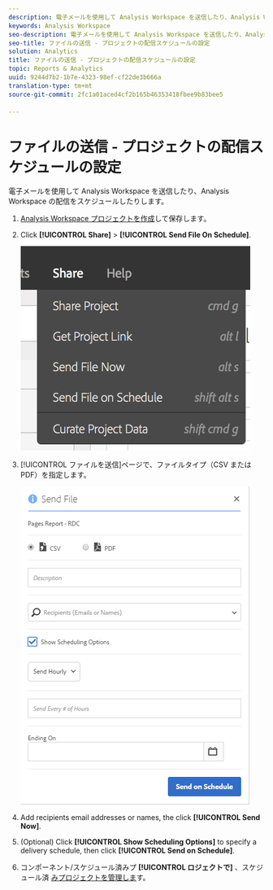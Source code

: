 ```yaml
---
description: 電子メールを使用して Analysis Workspace を送信したり、Analysis Workspace の配信をスケジュールしたりします。
keywords: Analysis Workspace
seo-description: 電子メールを使用して Analysis Workspace を送信したり、Analysis Workspace の配信をスケジュールしたりします。
seo-title: ファイルの送信 - プロジェクトの配信スケジュールの設定
solution: Analytics
title: ファイルの送信 - プロジェクトの配信スケジュールの設定
topic: Reports & Analytics
uuid: 9244d7b2-1b7e-4323-98ef-cf22de3b666a
translation-type: tm+mt
source-git-commit: 2fc1a01aced4cf2b165b46353418fbee9b83bee5

---
```



# ファイルの送信 - プロジェクトの配信スケジュールの設定

電子メールを使用して Analysis Workspace を送信したり、Analysis Workspace の配信をスケジュールしたりします。

1. [ Analysis Workspace プロジェクトを作成](https://marketing.adobe.com/resources/help/en_US/analytics/analysis-workspace/t_freeform_project.html)して保存します。
1. Click **[!UICONTROL Share]** &gt; **[!UICONTROL Send File On Schedule]**.

   ![手順の結果](assets/send-file.png)

1. [!UICONTROL ファイルを送信]ページで、ファイルタイプ（CSV または PDF）を指定します。

   ![手順の結果](assets/send-file-pop-up.png)

1. Add recipients email addresses or names, the click **[!UICONTROL Send Now]**.
1. (Optional) Click **[!UICONTROL Show Scheduling Options]** to specify a delivery schedule, then click **[!UICONTROL Send on Schedule]**.
1. コンポーネント/スケジュール済みプ **[!UICONTROL ロジェクトで]** 、スケジュール済 [みプロジェクトを管理しま](/help/analyze/analysis-workspace/curate-share/schedule-projects.md)す。
